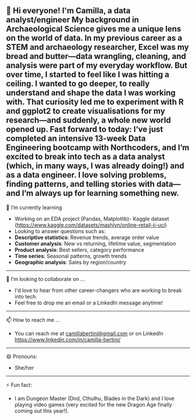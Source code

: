 
👋 Hi everyone! I'm Camilla, a data analyst/engineer
My background in Archaeological Science gives me a unique lens on the world of data. In my previous career as a STEM and archaeology researcher, Excel was my bread and butter—data wrangling, cleaning, and analysis were part of my everyday workflow.
But over time, I started to feel like I was hitting a ceiling. I wanted to go deeper, to really understand and shape the data I was working with.
That curiosity led me to experiment with R and ggplot2 to create visualisations for my research—and suddenly, a whole new world opened up.
Fast forward to today: I’ve just completed an intensive 13-week Data Engineering bootcamp with Northcoders, and I’m excited to break into tech as a data analyst (which, in many ways, I was already doing!) and as a data engineer.
I love solving problems, finding patterns, and telling stories with data—and I’m always up for learning something new.
----------------------------
🌱 I’m currently learning
- Working on an EDA project (Pandas, Matplotlib)- Kaggle dataset (https://www.kaggle.com/datasets/mashlyn/online-retail-ii-uci)
- Looking to answer questions such as:
 - **Descriptive statistics**: Revenue trends, average order value
 - **Customer analysis**: New vs returning, lifetime value, segmentation
 - **Product analysis**: Best sellers, category performance
 - **Time series**: Seasonal patterns, growth trends
 - **Geographic analysis**: Sales by region/country
----------------------------
💞️ I’m looking to collaborate on ...
- I'd love to hear from other career-changers who are working to break into tech.
- Feel free to drop me an email or a LinkedIn message anytime!
----------------------------
📫 How to reach me ...
- You can reach me at camillabertini@gmail.com or on LinkedIn https://www.linkedin.com/in/camilla-bertini/ 
 ----------------------------
😄 Pronouns:
- She/her
----------------------------
⚡ Fun fact:
- I am Dungeon Master (Dnd, Cthulhu, Blades in the Dark) and I love playing video games (very excited for the new Dragon Age finally coming out this year!).

<!---
Camilla82/Camilla82 is a ✨ special ✨ repository because its `README.md` (this file) appears on your GitHub profile.
You can click the Preview link to take a look at your changes.
--->
